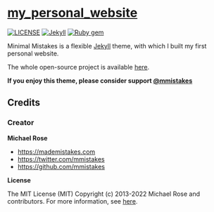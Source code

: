 # [my_personal_website](https://mmistakes.github.io/minimal-mistakes/)

[![LICENSE](https://img.shields.io/badge/license-MIT-lightgrey.svg)](https://raw.githubusercontent.com/mmistakes/minimal-mistakes/master/LICENSE)
[![Jekyll](https://img.shields.io/badge/jekyll-%3E%3D%203.7-blue.svg)](https://jekyllrb.com/)
[![Ruby gem](https://img.shields.io/gem/v/minimal-mistakes-jekyll.svg)](https://rubygems.org/gems/minimal-mistakes-jekyll)

Minimal Mistakes is a flexible [Jekyll](https://jekyllrb.com) theme, with which I built my first personal website. 

The whole open-source project is available [here](https://github.com/mmistakes/minimal-mistakes).

**If you enjoy this theme, please consider support [@mmistakes](https://twitter.com/mmistakes)** 

## Credits

### Creator

**Michael Rose**

- <https://mademistakes.com>
- <https://twitter.com/mmistakes>
- <https://github.com/mmistakes>

**License**

The MIT License (MIT)
Copyright (c) 2013-2022 Michael Rose and contributors. 
For more information, see [here](https://github.com/mmistakes/minimal-mistakes).
